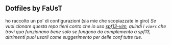 ## Dotfiles by FaUsT

ho raccolto un po' di configurazioni (sia mie che scopiazzate in giro)
*Se vuoi clonare questa repo tieni conto che io uso [spf13-vim](http://vim.spf13.com), quindi i `vimrc` che trovi qua funzionano bene solo se fungono da complemento a spf13, altrimenti puoi usarli come suggerimento per delle conf tutte tue.*
